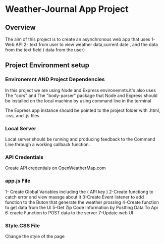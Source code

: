 # Weather-Journal App Project

## Overview

The aim of this project is to create an asynchronous web app that uses
1-Web API
2- text from user
to view weather data,current date , and the data from the text field ( data from the user)

## Project Environment setup

### Environemnt AND Project Dependencies

In this project we are using Node and Express environemnts.it's also uses The "cors" and The "body-parser" package that
Node and Express should be installed on the local machine by using command line in the terminal

The Express app instance should be pointed to the project folder with .html, .css, and .js files.

### Local Server

Local server should be running and producing feedback to the Command Line through a working callback function.

### API Credentials

Create API credentials on OpenWeatherMap.com

### app.js File

1- Create Global Variables including the ( API key )
2-Create functiong to catch error and view massge about it
3-Create Event listener to add function to the Buton that generate the weather prossing
4-Create function to get data from the UI
5-Get Zip Code Information by Postting Data To Api
6-craete Function to POST data to the server
7-Update web UI

### Style.CSS File

Change the style of the page
